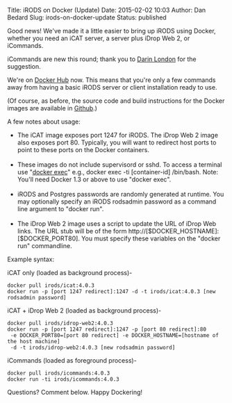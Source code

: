 Title: iRODS on Docker (Update)
Date: 2015-02-02 10:03
Author: Dan Bedard
Slug: irods-on-docker-update
Status: published

Good news! We've made it a little easier to bring up iRODS using Docker,
whether you need an iCAT server, a server plus iDrop Web 2, or
iCommands.  
<!--more-->

iCommands are new this round; thank you to [Darin
London](http://irods.org/post/icat-idrop-docker-part1/#comment-1678188464)
for the suggestion.

We're on [Docker
Hub](https://registry.hub.docker.com/repos/irods/ "iRODS on Docker Hub")
now. This means that you're only a few commands away from having a basic
iRODS server or client installation ready to use.

(Of course, as before, the source code and build instructions for the
Docker images are available in
[Github](https://github.com/irods/contrib/tree/master/irods-docker "irods-docker source").)

A few notes about usage:

-   The iCAT image exposes port 1247 for iRODS. The iDrop Web 2 image
    also exposes port 80. Typically, you will want to redirect host
    ports to point to these ports on the Docker containers.  
      
-   These images do not include supervisord or sshd. To access a
    terminal use "[docker
    exec](https://docs.docker.com/reference/commandline/cli/#exec "docker exec")"
    e.g., <span class="lang:sh decode:true crayon-inline">docker exec
    -ti [container-id] /bin/bash</span>. Note: You'll need Docker 1.3 or
    above to use "docker exec".  
      
-   iRODS and Postgres passwords are randomly generated at runtime. You
    may optionally specify an iRODS rodsadmin password as a command line
    argument to "docker run".  
      
-   The iDrop Web 2 image uses a script to update the URL of iDrop Web
    links. The URL stub will be of the form
    http://[\$DOCKER\_HOSTNAME]:[\$DOCKER\_PORT80]. You must specify
    these variables on the "docker run" commandline.

Example syntax:

iCAT only (loaded as background process)-

~~~~
docker pull irods/icat:4.0.3
docker run -p [port 1247 redirect]:1247 -d -t irods/icat:4.0.3 [new rodsadmin password]
~~~~

iCAT + iDrop Web 2 (loaded as background process)-

~~~~
docker pull irods/idrop-web2:4.0.3
docker run -p [port 1247 redirect]:1247 -p [port 80 redirect]:80   
 -e DOCKER_PORT80=[port 80 redirect] -e DOCKER_HOSTNAME=[hostname of the host machine]   
 -d -t irods/idrop-web2:4.0.3 [new rodsadmin password]
~~~~

iCommands (loaded as foreground process)-

~~~~
docker pull irods/icommands:4.0.3
docker run -ti irods/icommands:4.0.3
~~~~

Questions? Comment below. Happy Dockering!
